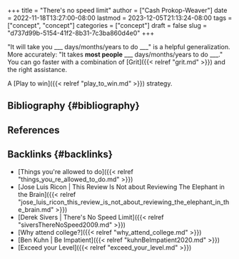 +++
title = "There's no speed limit"
author = ["Cash Prokop-Weaver"]
date = 2022-11-18T13:27:00-08:00
lastmod = 2023-12-05T21:13:24-08:00
tags = ["concept", "concept"]
categories = ["concept"]
draft = false
slug = "d737d99b-5154-41f2-8b31-7c3ba860d4e0"
+++

"It will take you ___ days/months/years to do ___" is a helpful generalization. More accurately: "It takes **most people** ___ days/months/years to do ___." You can go faster with a combination of [Grit]({{< relref "grit.md" >}}) and the right assistance.

A [Play to win]({{< relref "play_to_win.md" >}}) strategy.


## Bibliography {#bibliography}

## References

<style>.csl-entry{text-indent: -1.5em; margin-left: 1.5em;}</style><div class="csl-bib-body">
</div>


## Backlinks {#backlinks}

-   [Things you're allowed to do]({{< relref "things_you_re_allowed_to_do.md" >}})
-   [Jose Luis Ricon | This Review Is Not about Reviewing The Elephant in the Brain]({{< relref "jose_luis_ricon_this_review_is_not_about_reviewing_the_elephant_in_the_brain.md" >}})
-   [Derek Sivers | There's No Speed Limit]({{< relref "siversThereNoSpeed2009.md" >}})
-   [Why attend college?]({{< relref "why_attend_college.md" >}})
-   [Ben Kuhn | Be Impatient]({{< relref "kuhnBeImpatient2020.md" >}})
-   [Exceed your Level]({{< relref "exceed_your_level.md" >}})
